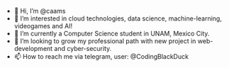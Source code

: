 - 👋 Hi, I’m @caams
- 👀 I’m interested in cloud technologies, data science, machine-learning, videogames and AI!
- 🌱 I’m currently a Computer Science student in UNAM, Mexico City.
- 💞️ I’m looking to grow my professional path with new project in web-development and cyber-security.
- 📫 How to reach me via telegram, user: @CodingBlackDuck
